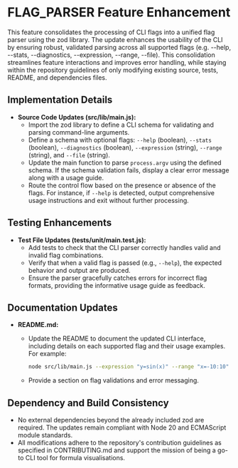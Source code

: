 # FLAG_PARSER Feature Enhancement

This feature consolidates the processing of CLI flags into a unified flag parser using the zod library. The update enhances the usability of the CLI by ensuring robust, validated parsing across all supported flags (e.g. --help, --stats, --diagnostics, --expression, --range, --file). This consolidation streamlines feature interactions and improves error handling, while staying within the repository guidelines of only modifying existing source, tests, README, and dependencies files.

## Implementation Details

- **Source Code Updates (src/lib/main.js):**
  - Import the zod library to define a CLI schema for validating and parsing command-line arguments.
  - Define a schema with optional flags: `--help` (boolean), `--stats` (boolean), `--diagnostics` (boolean), `--expression` (string), `--range` (string), and `--file` (string).
  - Update the main function to parse `process.argv` using the defined schema. If the schema validation fails, display a clear error message along with a usage guide.
  - Route the control flow based on the presence or absence of the flags. For instance, if `--help` is detected, output comprehensive usage instructions and exit without further processing.

## Testing Enhancements

- **Test File Updates (tests/unit/main.test.js):**
  - Add tests to check that the CLI parser correctly handles valid and invalid flag combinations.
  - Verify that when a valid flag is passed (e.g., `--help`), the expected behavior and output are produced.
  - Ensure the parser gracefully catches errors for incorrect flag formats, providing the informative usage guide as feedback.

## Documentation Updates

- **README.md:**
  - Update the README to document the updated CLI interface, including details on each supported flag and their usage examples. For example:

    ```sh
    node src/lib/main.js --expression "y=sin(x)" --range "x=-10:10" --file output.svg
    ```

  - Provide a section on flag validations and error messaging.

## Dependency and Build Consistency

- No external dependencies beyond the already included zod are required. The updates remain compliant with Node 20 and ECMAScript module standards.
- All modifications adhere to the repository's contribution guidelines as specified in CONTRIBUTING.md and support the mission of being a go-to CLI tool for formula visualisations.
